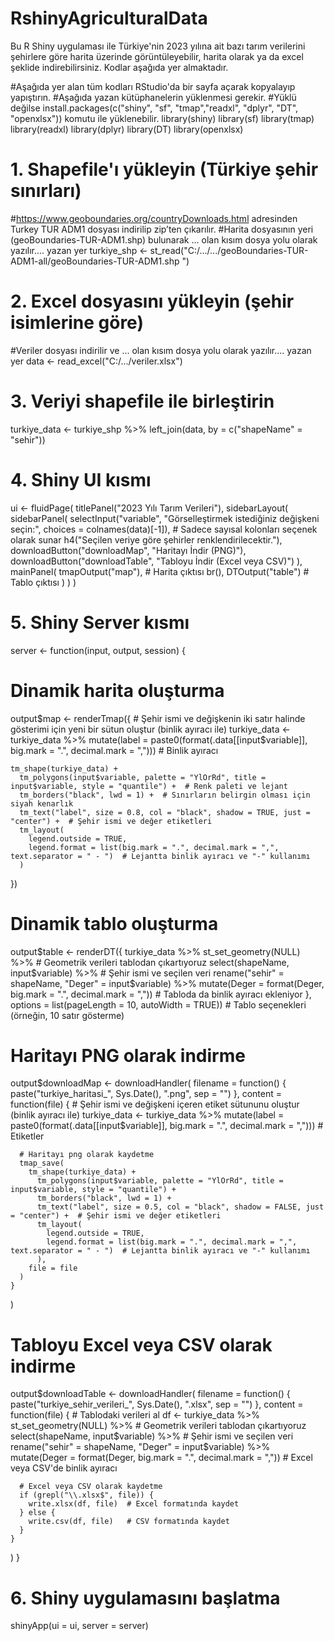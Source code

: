 # RshinyAgriculturalData
Bu R Shiny uygulaması ile Türkiye'nin 2023 yılına ait bazı tarım verilerini şehirlere göre harita üzerinde görüntüleyebilir, harita olarak ya da excel şeklide indirebilirsiniz.
Kodlar aşağıda yer almaktadır.

#Aşağıda yer alan tüm kodları  RStudio'da bir sayfa açarak kopyalayıp yapıştırın.
#Aşağıda yazan kütüphanelerin yüklenmesi gerekir.
#Yüklü değilse install.packages(c("shiny", "sf", "tmap","readxl", "dplyr", "DT", "openxlsx")) komutu ile yüklenebilir.
library(shiny)
library(sf)
library(tmap)
library(readxl)
library(dplyr)
library(DT)
library(openxlsx)

# 1. Shapefile'ı yükleyin (Türkiye şehir sınırları)
#https://www.geoboundaries.org/countryDownloads.html adresinden Turkey TUR ADM1 dosyası indirilip zip’ten çıkarılır.
#Harita dosyasının yeri (geoBoundaries-TUR-ADM1.shp) bulunarak ... olan kısım dosya yolu olarak yazılır.... yazan yer
turkiye_shp <- st_read("C:/.../.../geoBoundaries-TUR-ADM1-all/geoBoundaries-TUR-ADM1.shp ")

# 2. Excel dosyasını yükleyin (şehir isimlerine göre)
#Veriler dosyası indirilir ve ... olan kısım dosya yolu olarak yazılır.... yazan yer 
data <- read_excel("C:/.../veriler.xlsx")

# 3. Veriyi shapefile ile birleştirin
turkiye_data <- turkiye_shp %>%
  left_join(data, by = c("shapeName" = "sehir"))

# 4. Shiny UI kısmı
ui <- fluidPage(
  titlePanel("2023 Yılı Tarım Verileri"),
  sidebarLayout(
    sidebarPanel(
      selectInput("variable", "Görselleştirmek istediğiniz değişkeni seçin:", 
                  choices = colnames(data)[-1]),  # Sadece sayısal kolonları seçenek olarak sunar
      h4("Seçilen veriye göre şehirler renklendirilecektir."),
      downloadButton("downloadMap", "Haritayı İndir (PNG)"),
      downloadButton("downloadTable", "Tabloyu İndir (Excel veya CSV)")
    ),
    mainPanel(
      tmapOutput("map"),    # Harita çıktısı
      br(),
      DTOutput("table")     # Tablo çıktısı
    )
  )
)

# 5. Shiny Server kısmı
server <- function(input, output, session) {
  
  # Dinamik harita oluşturma
  output$map <- renderTmap({
    # Şehir ismi ve değişkenin iki satır halinde gösterimi için yeni bir sütun oluştur (binlik ayıracı ile)
    turkiye_data <- turkiye_data %>%
      mutate(label = paste0(format(.data[[input$variable]], big.mark = ".", decimal.mark = ",")))  # Binlik ayıracı
    
    tm_shape(turkiye_data) +
      tm_polygons(input$variable, palette = "YlOrRd", title = input$variable, style = "quantile") +  # Renk paleti ve lejant
      tm_borders("black", lwd = 1) +  # Sınırların belirgin olması için siyah kenarlık
      tm_text("label", size = 0.8, col = "black", shadow = TRUE, just = "center") +  # Şehir ismi ve değer etiketleri
      tm_layout(
        legend.outside = TRUE,
        legend.format = list(big.mark = ".", decimal.mark = ",", text.separator = " - ")  # Lejantta binlik ayıracı ve "-" kullanımı
      )
  })
  
  # Dinamik tablo oluşturma
  output$table <- renderDT({
    turkiye_data %>%
      st_set_geometry(NULL) %>%  # Geometrik verileri tablodan çıkartıyoruz
      select(shapeName, input$variable) %>%  # Şehir ismi ve seçilen veri
      rename("sehir" = shapeName, "Deger" = input$variable) %>%
      mutate(Deger = format(Deger, big.mark = ".", decimal.mark = ","))  # Tabloda da binlik ayıracı ekleniyor
  }, options = list(pageLength = 10, autoWidth = TRUE))  # Tablo seçenekleri (örneğin, 10 satır gösterme)
  
  # Haritayı PNG olarak indirme
  output$downloadMap <- downloadHandler(
    filename = function() {
      paste("turkiye_haritasi_", Sys.Date(), ".png", sep = "")
    },
    content = function(file) {
      # Şehir ismi ve değişkeni içeren etiket sütununu oluştur (binlik ayıracı ile)
      turkiye_data <- turkiye_data %>%
        mutate(label = paste0(format(.data[[input$variable]], big.mark = ".", decimal.mark = ",")))  # Etiketler
      
      # Haritayı png olarak kaydetme
      tmap_save(
        tm_shape(turkiye_data) +
          tm_polygons(input$variable, palette = "YlOrRd", title = input$variable, style = "quantile") +
          tm_borders("black", lwd = 1) +
          tm_text("label", size = 0.5, col = "black", shadow = FALSE, just = "center") +  # Şehir ismi ve değer etiketleri
          tm_layout(
            legend.outside = TRUE,
            legend.format = list(big.mark = ".", decimal.mark = ",", text.separator = " - ")  # Lejantta binlik ayıracı ve "-" kullanımı
          ),
        file = file
      )
    }
  )
  
  # Tabloyu Excel veya CSV olarak indirme
  output$downloadTable <- downloadHandler(
    filename = function() {
      paste("turkiye_sehir_verileri_", Sys.Date(), ".xlsx", sep = "")
    },
    content = function(file) {
      # Tablodaki verileri al
      df <- turkiye_data %>%
        st_set_geometry(NULL) %>%  # Geometrik verileri tablodan çıkartıyoruz
        select(shapeName, input$variable) %>%  # Şehir ismi ve seçilen veri
        rename("sehir" = shapeName, "Deger" = input$variable) %>%
        mutate(Deger = format(Deger, big.mark = ".", decimal.mark = ","))  # Excel veya CSV'de binlik ayıracı
      
      # Excel veya CSV olarak kaydetme
      if (grepl("\\.xlsx$", file)) {
        write.xlsx(df, file)  # Excel formatında kaydet
      } else {
        write.csv(df, file)   # CSV formatında kaydet
      }
    }
  )
}

# 6. Shiny uygulamasını başlatma
shinyApp(ui = ui, server = server)
